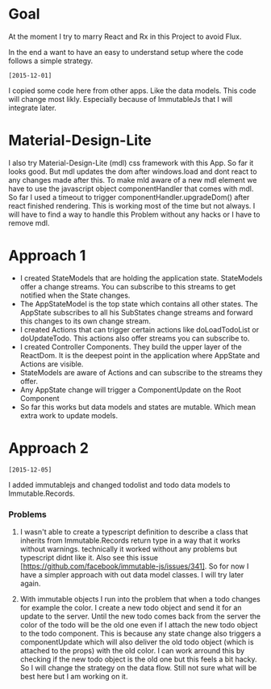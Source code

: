 # Goal
At the moment I try to marry React and Rx in this Project to avoid Flux.

In the end a want to have an easy to understand setup where the code follows a simple strategy.

`[2015-12-01]`

I copied some code here from other apps. Like the data models. This code will change most likly. Especially because of ImmutableJs that I will integrate later.


# Material-Design-Lite
I also try Material-Design-Lite (mdl) css framework with this App. So far it looks good. But mdl updates the dom after windows.load and dont react
to any changes made after this. To make mld aware of a new mdl element we have to use the javascript object componentHandler that comes with mdl.
So far I used a timeout to trigger componentHandler.upgradeDom() after react finished rendering. This is working most of the time but not always.
I will have to find a way to handle this Problem without any hacks or I have to remove mdl.

# Approach 1

* I created StateModels that are holding the application state. StateModels offer a change streams. You can subscribe to this streams to get notified when the State changes.
* The AppStateModel is the top state which contains all other states. The AppState subscribes to all his SubStates change streams and forward this changes to its own change stream.
* I created Actions that can trigger certain actions like doLoadTodoList or doUpdateTodo. This actions also offer streams you can subscribe to.
* I created Controller Components. They build the upper layer of the ReactDom. It is the deepest point in the application where AppState and Actions are visible.
* StateModels are aware of Actions and can subscribe to the streams they offer.
* Any AppState change will trigger a ComponentUpdate on the Root Component
* So far this works but data models and states are mutable. Which mean extra work to update models.

# Approach 2
`[2015-12-05]`

I added immutablejs and changed todolist and todo data models to Immutable.Records.

### Problems
1.  I wasn't able to create a typescript definition to describe a class that inherits from Immutable.Records return type in a way that it works without warnings.
technically it worked without any problems but typescript didnt like it. Also see this issue [https://github.com/facebook/immutable-js/issues/341]. So for now I have a simpler approach with out data model classes. I will try later again.

2. With immutable objects I run into the problem that when a todo changes for example the color. I create a new todo object and send it for an update to the server. Until the new todo comes back from the server
the color of the todo will be the old one even if I attach the new todo object to the todo component. This is because any state change also triggers a componentUpdate which will also deliver the old todo object (which is attached to the props) with the old color.
I can work arround this by checking if the new todo object is the old one but this feels a bit hacky. So I will change the strategy on the data flow. Still not sure what will be best here but I am working on it.




